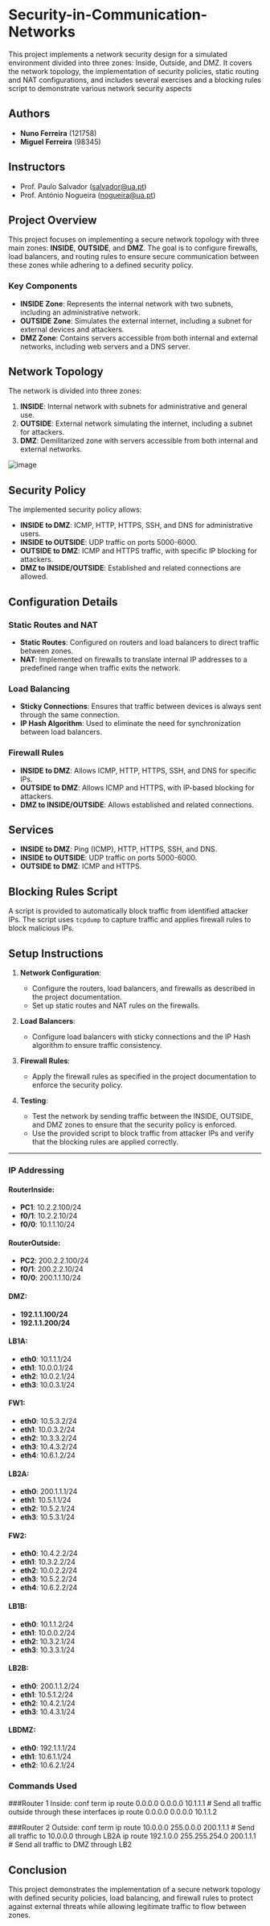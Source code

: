 # Security-in-Communication-Networks
This project implements a network security design for a simulated environment divided into three zones: Inside, Outside, and DMZ. It covers the network topology, the implementation of security policies, static routing and NAT configurations, and includes several exercises and a blocking rules script to demonstrate various network security aspects

## Authors
- **Nuno Ferreira** (121758)
- **Miguel Ferreira** (98345)

## Instructors
- Prof. Paulo Salvador (salvador@ua.pt)
- Prof. António Nogueira (nogueira@ua.pt)

## Project Overview
This project focuses on implementing a secure network topology with three main zones: **INSIDE**, **OUTSIDE**, and **DMZ**. The goal is to configure firewalls, load balancers, and routing rules to ensure secure communication between these zones while adhering to a defined security policy.

### Key Components
- **INSIDE Zone**: Represents the internal network with two subnets, including an administrative network.
- **OUTSIDE Zone**: Simulates the external internet, including a subnet for external devices and attackers.
- **DMZ Zone**: Contains servers accessible from both internal and external networks, including web servers and a DNS server.

## Network Topology
The network is divided into three zones:
1. **INSIDE**: Internal network with subnets for administrative and general use.
2. **OUTSIDE**: External network simulating the internet, including a subnet for attackers.
3. **DMZ**: Demilitarized zone with servers accessible from both internal and external networks.

![image](https://github.com/user-attachments/assets/d1ff60f5-843c-467b-aa7b-94955009d462)



## Security Policy
The implemented security policy allows:
- **INSIDE to DMZ**: ICMP, HTTP, HTTPS, SSH, and DNS for administrative users.
- **INSIDE to OUTSIDE**: UDP traffic on ports 5000-6000.
- **OUTSIDE to DMZ**: ICMP and HTTPS traffic, with specific IP blocking for attackers.
- **DMZ to INSIDE/OUTSIDE**: Established and related connections are allowed.

## Configuration Details
### Static Routes and NAT
- **Static Routes**: Configured on routers and load balancers to direct traffic between zones.
- **NAT**: Implemented on firewalls to translate internal IP addresses to a predefined range when traffic exits the network.

### Load Balancing
- **Sticky Connections**: Ensures that traffic between devices is always sent through the same connection.
- **IP Hash Algorithm**: Used to eliminate the need for synchronization between load balancers.

### Firewall Rules
- **INSIDE to DMZ**: Allows ICMP, HTTP, HTTPS, SSH, and DNS for specific IPs.
- **OUTSIDE to DMZ**: Allows ICMP and HTTPS, with IP-based blocking for attackers.
- **DMZ to INSIDE/OUTSIDE**: Allows established and related connections.

## Services
- **INSIDE to DMZ**: Ping (ICMP), HTTP, HTTPS, SSH, and DNS.
- **INSIDE to OUTSIDE**: UDP traffic on ports 5000-6000.
- **OUTSIDE to DMZ**: ICMP and HTTPS.

## Blocking Rules Script
A script is provided to automatically block traffic from identified attacker IPs. The script uses `tcpdump` to capture traffic and applies firewall rules to block malicious IPs.

## Setup Instructions
1. **Network Configuration**:
   - Configure the routers, load balancers, and firewalls as described in the project documentation.
   - Set up static routes and NAT rules on the firewalls.

2. **Load Balancers**:
   - Configure load balancers with sticky connections and the IP Hash algorithm to ensure traffic consistency.

3. **Firewall Rules**:
   - Apply the firewall rules as specified in the project documentation to enforce the security policy.

4. **Testing**:
   - Test the network by sending traffic between the INSIDE, OUTSIDE, and DMZ zones to ensure that the security policy is enforced.
   - Use the provided script to block traffic from attacker IPs and verify that the blocking rules are applied correctly.

---------------------------------------------------------------------------------------------------------------------------------------------
### IP Addressing

#### RouterInside:
- **PC1**: 10.2.2.100/24
- **f0/1**: 10.2.2.10/24
- **f0/0**: 10.1.1.10/24

#### RouterOutside:
- **PC2**: 200.2.2.100/24
- **f0/1**: 200.2.2.10/24
- **f0/0**: 200.1.1.10/24

#### DMZ:
- **192.1.1.100/24**
- **192.1.1.200/24**

#### LB1A:
- **eth0**: 10.1.1.1/24
- **eth1**: 10.0.0.1/24
- **eth2**: 10.0.2.1/24
- **eth3**: 10.0.3.1/24

#### FW1:
- **eth0**: 10.5.3.2/24
- **eth1**: 10.0.3.2/24
- **eth2**: 10.3.3.2/24
- **eth3**: 10.4.3.2/24
- **eth4**: 10.6.1.2/24

#### LB2A:
- **eth0**: 200.1.1.1/24
- **eth1**: 10.5.1.1/24
- **eth2**: 10.5.2.1/24
- **eth3**: 10.5.3.1/24

#### FW2:
- **eth0**: 10.4.2.2/24
- **eth1**: 10.3.2.2/24
- **eth2**: 10.0.2.2/24
- **eth3**: 10.5.2.2/24
- **eth4**: 10.6.2.2/24

#### LB1B:
- **eth0**: 10.1.1.2/24
- **eth1**: 10.0.0.2/24
- **eth2**: 10.3.2.1/24
- **eth3**: 10.3.3.1/24

#### LB2B:
- **eth0**: 200.1.1.2/24
- **eth1**: 10.5.1.2/24
- **eth2**: 10.4.2.1/24
- **eth3**: 10.4.3.1/24

#### LBDMZ:
- **eth0**: 192.1.1.1/24
- **eth1**: 10.6.1.1/24
- **eth2**: 10.6.2.1/24

### Commands Used

###Router 1 Inside:
conf term
ip route 0.0.0.0 0.0.0.0 10.1.1.1   # Send all traffic outside through these interfaces
ip route 0.0.0.0 0.0.0.0 10.1.1.2


###Router 2 Outside:
conf term
ip route 10.0.0.0 255.0.0.0 200.1.1.1   # Send all traffic to 10.0.0.0 through LB2A
ip route 192.1.0.0 255.255.254.0 200.1.1.1   # Send all traffic to DMZ through LB2








## Conclusion
This project demonstrates the implementation of a secure network topology with defined security policies, load balancing, and firewall rules to protect against external threats while allowing legitimate traffic to flow between zones.
